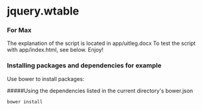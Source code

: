 # jquery.wtable

### For Max
The explanation of the script is located in app/uitleg.docx
To test the script with app/index.html, see below. Enjoy!

### Installing packages and dependencies for example

Use bower to install packages:

#####Using the dependencies listed in the current directory's bower.json
```
bower install
